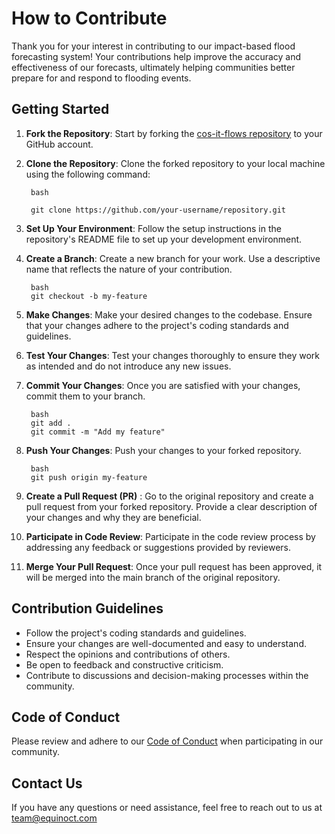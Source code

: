 # How to Contribute

Thank you for your interest in contributing to our impact-based flood forecasting system! Your contributions help improve the accuracy and effectiveness of our forecasts, ultimately helping communities better prepare for and respond to flooding events.

## Getting Started

1. **Fork the Repository**: Start by forking the [cos-it-flows repository](https://github.com/COS-IT-FLOWS) to your GitHub account.

2. **Clone the Repository**: Clone the forked repository to your local machine using the following command:

        bash

        git clone https://github.com/your-username/repository.git

3. **Set Up Your Environment**: Follow the setup instructions in the repository's README file to set up your development environment.

4. **Create a Branch**: Create a new branch for your work. Use a descriptive name that reflects the nature of your contribution.

        bash
        git checkout -b my-feature

5. **Make Changes**: Make your desired changes to the codebase. Ensure that your changes adhere to the project's coding standards and guidelines.

6. **Test Your Changes**: Test your changes thoroughly to ensure they work as intended and do not introduce any new issues.

7. **Commit Your Changes**: Once you are satisfied with your changes, commit them to your branch.

        bash
        git add .
        git commit -m "Add my feature"

8. **Push Your Changes**: Push your changes to your forked repository.

        bash
        git push origin my-feature

9. **Create a Pull Request (PR)** : Go to the original repository and create a pull request from your forked repository. Provide a clear description of your changes and why they are beneficial.

10. **Participate in Code Review**: Participate in the code review process by addressing any feedback or suggestions provided by reviewers.

11. **Merge Your Pull Request**: Once your pull request has been approved, it will be merged into the main branch of the original repository.

## Contribution Guidelines

- Follow the project's coding standards and guidelines.
- Ensure your changes are well-documented and easy to understand.
- Respect the opinions and contributions of others.
- Be open to feedback and constructive criticism.
- Contribute to discussions and decision-making processes within the community.

## Code of Conduct

Please review and adhere to our [Code of Conduct](./CODE_OF_CONDUCT.md) when participating in our community.

## Contact Us

If you have any questions or need assistance, feel free to reach out to us at <team@equinoct.com>
